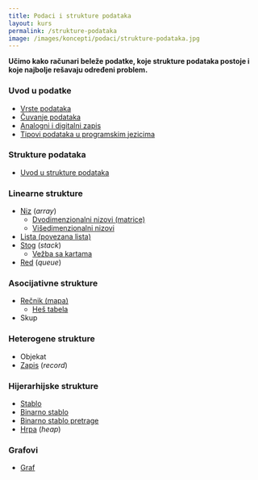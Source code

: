 ```yaml
---
title: Podaci i strukture podataka
layout: kurs
permalink: /strukture-podataka
image: /images/koncepti/podaci/strukture-podataka.jpg
---
```


**Učimo kako računari beleže podatke, koje strukture podataka postoje i koje najbolje rešavaju određeni problem.**

### Uvod u podatke

<!-- - [Razlika između podatka i informacije](/razlika-podaci-informacije) -->
- [Vrste podataka](/vrste-podataka)
- [Čuvanje podataka](/cuvanje-podataka)
- [Analogni i digitalni zapis](/analogni-i-digitalni-zapis)
- [Tipovi podataka u programskim jezicima](/tipovi-podataka)

### Strukture podataka

- [Uvod u strukture podataka](/strukture-podataka-uvod)

### Linearne strukture

- [Niz](/nizovi) (*array*)
  - [Dvodimenzionalni nizovi (matrice)](/matrice)
  - [Višedimenzionalni nizovi](/visedimenzionalni-nizovi)
- [Lista (povezana lista)](/povezana-lista)
- [Stog](/stog) (*stack*)
  - [Vežba sa kartama](/vezba-sa-kartama-stek)
- [Red](/red) (*queue*)

### Asocijativne strukture

- [Rečnik (mapa)](/recnik)
  - [Heš tabela](/recnik)
- Skup

### Heterogene strukture

- Objekat
- [Zapis](/zapis) (*record*)

### Hijerarhijske strukture

- [Stablo](/stablo)
- [Binarno stablo](/binarno-stablo)
- [Binarno stablo pretrage](/binarno-stablo-pretrage)
- [Hrpa](/heap) (*heap*)

### Grafovi 

- [Graf](/graf)

